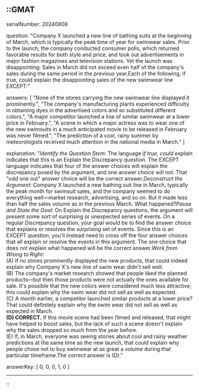 ::GMAT
---


serialNumber: 20240808

question: "Company X launched a new line of bathing suits at the beginning of March, which is typically the peak time of year for swimwear sales. Prior to the launch, the company conducted consumer polls, which returned favorable results for both style and price, and took out advertisements in major fashion magazines and television stations. Yet the launch was disappointing: Sales in March did not exceed even half of the company's sales during the same period in the previous year.Each of the following, if true, could explain the disappointing sales of the new swimwear line EXCEPT:"

answers: [
  "None of the stores carrying the new swimwear line displayed it prominently.",
  "The company's manufacturing plants experienced difficulty in obtaining dyes in the advertised colors and so substituted different colors.",
  "A major competitor launched a line of similar swimwear at a lower price in February.",
  "A scene in which a major actress was to wear one of the new swimsuits in a much anticipated movie to be released in February was never filmed.",
  "The prediction of a cool, rainy summer by meteorologists received much attention in the national media in March."
]

explanation: "<i>Identify the Question Stem:</i> The language <i>if true, could explain</i> indicates that this is an Explain the Discrepancy question. The EXCEPT language indicates that four of the answer choices will explain the discrepancy posed by the argument, and one answer choice will not. That \"odd one out\" answer choice will be the correct answer.<i>Deconstruct the Argument:</i> Company X launched a new bathing suit line in March, typically the peak month for swimsuit sales, and the company seemed to do everything well—market research, advertising, and so on. But it made less than half the sales volume as in the previous March. What happened?<i>Pause and State the Goal:</i> On Explain the Discrepancy questions, the argument will present some sort of surprising or unexpected series of events. On a regular Discrepancy question, your goal would be to find the answer choice that explains or resolves the surprising set of events. Since this is an EXCEPT question, you'll instead need to cross off the four answer choices that all explain or resolve the events in this argument. The one choice that does not explain what happened will be the correct answer.<i>Work from Wrong to Right:</i><br>(A) If no stores prominently displayed the new products, that could indeed explain why Company X's new line of swim wear didn't sell well.<br>(B) The company's market research showed that people liked the planned products—but then those products were not actually the ones available for sale. It's possible that the new colors were considered much less attractive; this could explain why the swim wear did not sell as well as expected.<br>(C) A month earlier, a competitor launched similar products at a lower price? That could definitely explain why the swim wear did not sell as well as expected in March.<br><b>(D) CORRECT.</b> If this movie scene had been filmed and released, that might have helped to boost sales, but the lack of such a scene doesn't explain why the sales dropped so much from the year before.<br>(E) If, in March, everyone was seeing stories about cool and rainy weather predictions at the same time as the new launch, that could explain why people chose not to buy swimwear at as great a volume during that particular timeframe.The correct answer is (D)."

answerKey: [
  0, 
  0, 
  0, 
  1, 
  0
]



---
::